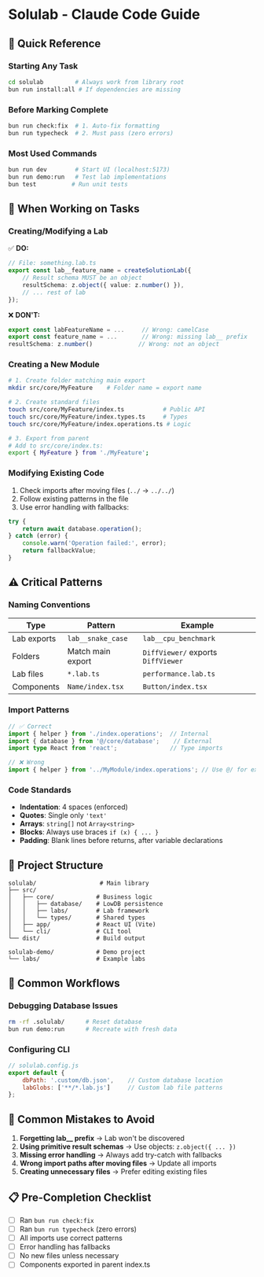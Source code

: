# Solulab - Claude Code Guide

## 🚀 Quick Reference

### Starting Any Task
```bash
cd solulab         # Always work from library root
bun run install:all # If dependencies are missing
```

### Before Marking Complete
```bash
bun run check:fix  # 1. Auto-fix formatting
bun run typecheck  # 2. Must pass (zero errors)
```

### Most Used Commands
```bash
bun run dev        # Start UI (localhost:5173)
bun run demo:run   # Test lab implementations
bun test          # Run unit tests
```

## 🎯 When Working on Tasks

### Creating/Modifying a Lab
✅ **DO:**
```typescript
// File: something.lab.ts
export const lab__feature_name = createSolutionLab({
    // Result schema MUST be an object
    resultSchema: z.object({ value: z.number() }),
    // ... rest of lab
});
```

❌ **DON'T:**
```typescript
export const labFeatureName = ...     // Wrong: camelCase
export const feature_name = ...       // Wrong: missing lab__ prefix
resultSchema: z.number()             // Wrong: not an object
```

### Creating a New Module
```bash
# 1. Create folder matching main export
mkdir src/core/MyFeature    # Folder name = export name

# 2. Create standard files
touch src/core/MyFeature/index.ts           # Public API
touch src/core/MyFeature/index.types.ts     # Types
touch src/core/MyFeature/index.operations.ts # Logic

# 3. Export from parent
# Add to src/core/index.ts:
export { MyFeature } from './MyFeature';
```

### Modifying Existing Code
1. Check imports after moving files (`../` → `../../`)
2. Follow existing patterns in the file
3. Use error handling with fallbacks:
```typescript
try {
    return await database.operation();
} catch (error) {
    console.warn('Operation failed:', error);
    return fallbackValue;
}
```

## ⚠️ Critical Patterns

### Naming Conventions
| Type | Pattern | Example |
|------|---------|---------|
| Lab exports | `lab__snake_case` | `lab__cpu_benchmark` |
| Folders | Match main export | `DiffViewer/` exports `DiffViewer` |
| Lab files | `*.lab.ts` | `performance.lab.ts` |
| Components | `Name/index.tsx` | `Button/index.tsx` |

### Import Patterns
```typescript
// ✅ Correct
import { helper } from './index.operations';  // Internal
import { database } from '@/core/database';    // External
import type React from 'react';               // Type imports

// ❌ Wrong
import { helper } from '../MyModule/index.operations'; // Use @/ for external
```

### Code Standards
- **Indentation**: 4 spaces (enforced)
- **Quotes**: Single only `'text'`
- **Arrays**: `string[]` not `Array<string>`
- **Blocks**: Always use braces `if (x) { ... }`
- **Padding**: Blank lines before returns, after variable declarations

## 📁 Project Structure

```
solulab/                  # Main library
├── src/
│   ├── core/            # Business logic
│   │   ├── database/    # LowDB persistence
│   │   ├── labs/        # Lab framework
│   │   └── types/       # Shared types
│   ├── app/             # React UI (Vite)
│   └── cli/             # CLI tool
└── dist/                # Build output

solulab-demo/            # Demo project
└── labs/                # Example labs
```

## 🔧 Common Workflows

### Debugging Database Issues
```bash
rm -rf .solulab/      # Reset database
bun run demo:run      # Recreate with fresh data
```

### Configuring CLI
```javascript
// solulab.config.js
export default {
    dbPath: '.custom/db.json',    // Custom database location
    labGlobs: ['**/*.lab.js']     // Custom lab file patterns
};
```

## 🚫 Common Mistakes to Avoid

1. **Forgetting lab__ prefix** → Lab won't be discovered
2. **Using primitive result schemas** → Use objects: `z.object({ ... })`
3. **Missing error handling** → Always add try-catch with fallbacks
4. **Wrong import paths after moving files** → Update all imports
5. **Creating unnecessary files** → Prefer editing existing files

## 📋 Pre-Completion Checklist

- [ ] Ran `bun run check:fix`
- [ ] Ran `bun run typecheck` (zero errors)
- [ ] All imports use correct patterns
- [ ] Error handling has fallbacks
- [ ] No new files unless necessary
- [ ] Components exported in parent index.ts
